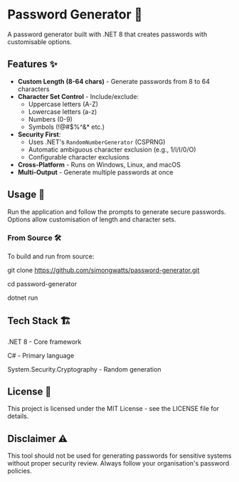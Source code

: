﻿# Password Generator 🔐

A password generator built with .NET 8 that creates passwords with customisable options.

## Features ✨

- **Custom Length (8-64 chars)** - Generate passwords from 8 to 64 characters
- **Character Set Control** - Include/exclude:
  - Uppercase letters (A-Z)
  - Lowercase letters (a-z)
  - Numbers (0-9)
  - Symbols (!@#$%^&* etc.)
- **Security First**:
  - Uses .NET's `RandomNumberGenerator` (CSPRNG)
  - Automatic ambiguous character exclusion (e.g., 1/l/I/0/O)
  - Configurable character exclusions
- **Cross-Platform** - Runs on Windows, Linux, and macOS
- **Multi-Output** - Generate multiple passwords at once

## Usage 🚀

Run the application and follow the prompts to generate secure passwords. Options allow customisation of length and character sets.

### From Source 🛠️

To build and run from source:

git clone https://github.com/simongwatts/password-generator.git

cd password-generator

dotnet run

## Tech Stack 🏗️

.NET 8 - Core framework

C# - Primary language

System.Security.Cryptography - Random generation

## License 📜

This project is licensed under the MIT License - see the LICENSE file for details.

## Disclaimer ⚠️

This tool should not be used for generating passwords for sensitive systems without proper security review. Always follow your organisation's password policies.